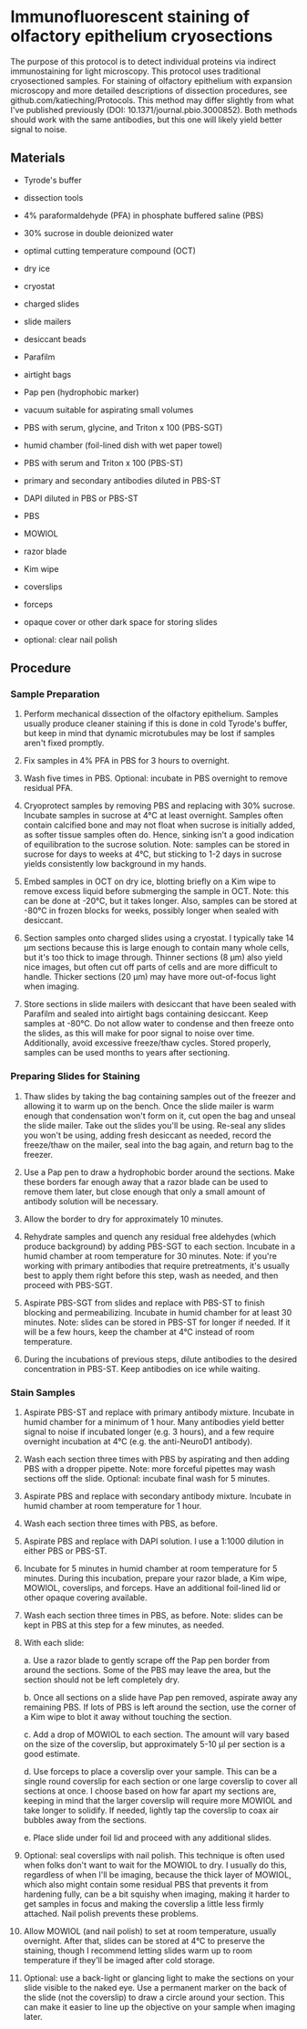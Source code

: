 # Immunofluorescent staining of olfactory epithelium cryosections

The purpose of this protocol is to detect individual proteins via
indirect immunostaining for light microscopy. This protocol uses
traditional cryosectioned samples. For staining of olfactory epithelium
with expansion microscopy and more detailed descriptions of dissection
procedures, see github.com/katieching/Protocols. This method may differ
slightly from what I've published previously (DOI:
10.1371/journal.pbio.3000852). Both methods should work with the same
antibodies, but this one will likely yield better signal to noise.

## Materials

-   Tyrode's buffer

-   dissection tools

-   4% paraformaldehyde (PFA) in phosphate buffered saline (PBS)

-   30% sucrose in double deionized water

-   optimal cutting temperature compound (OCT)

-   dry ice

-   cryostat

-   charged slides

-   slide mailers

-   desiccant beads

-   Parafilm

-   airtight bags

-   Pap pen (hydrophobic marker)

-   vacuum suitable for aspirating small volumes

-   PBS with serum, glycine, and Triton x 100 (PBS-SGT)

-   humid chamber (foil-lined dish with wet paper towel)

-   PBS with serum and Triton x 100 (PBS-ST)

-   primary and secondary antibodies diluted in PBS-ST

-   DAPI diluted in PBS or PBS-ST

-   PBS

-   MOWIOL

-   razor blade

-   Kim wipe

-   coverslips

-   forceps

-   opaque cover or other dark space for storing slides

-   optional: clear nail polish

## Procedure

### Sample Preparation

1.  Perform mechanical dissection of the olfactory epithelium. Samples
    usually produce cleaner staining if this is done in cold Tyrode's
    buffer, but keep in mind that dynamic microtubules may be lost if
    samples aren't fixed promptly.

2.  Fix samples in 4% PFA in PBS for 3 hours to overnight.

3.  Wash five times in PBS. Optional: incubate in PBS overnight to
    remove residual PFA.

4.  Cryoprotect samples by removing PBS and replacing with 30% sucrose.
    Incubate samples in sucrose at 4°C at least overnight. Samples often
    contain calcified bone and may not float when sucrose is initially
    added, as softer tissue samples often do. Hence, sinking isn't a
    good indication of equilibration to the sucrose solution. Note:
    samples can be stored in sucrose for days to weeks at 4°C, but sticking to 1-2 days in sucrose yields consistently low background in my hands.

5.  Embed samples in OCT on dry ice, blotting briefly on a Kim wipe to
    remove excess liquid before submerging the sample in OCT. Note: this
    can be done at -20°C, but it takes longer. Also, samples can be
    stored at -80°C in frozen blocks for weeks, possibly longer when sealed with
    desiccant.

6.  Section samples onto charged slides using a cryostat. I typically
    take 14 µm sections because this is large enough to contain many
    whole cells, but it's too thick to image through. Thinner sections
    (8 µm) also yield nice images, but often cut off parts of cells and
    are more difficult to handle. Thicker sections (20 µm) may have more
    out-of-focus light when imaging.

7.  Store sections in slide mailers with desiccant that have been sealed
    with Parafilm and sealed into airtight bags containing desiccant.
    Keep samples at -80°C. Do not allow water to condense and then
    freeze onto the slides, as this will make for poor signal to noise
    over time. Additionally, avoid excessive freeze/thaw cycles. Stored
    properly, samples can be used months to years after sectioning.

### Preparing Slides for Staining

1.  Thaw slides by taking the bag containing samples out of the freezer
    and allowing it to warm up on the bench. Once the slide mailer is
    warm enough that condensation won't form on it, cut open the bag and
    unseal the slide mailer. Take out the slides you'll be using.
    Re-seal any slides you won't be using, adding fresh desiccant as
    needed, record the freeze/thaw on the mailer, seal into the bag
    again, and return bag to the freezer.

2.  Use a Pap pen to draw a hydrophobic border around the sections. Make
    these borders far enough away that a razor blade can be used to
    remove them later, but close enough that only a small amount of
    antibody solution will be necessary.

3.  Allow the border to dry for approximately 10 minutes.

4.  Rehydrate samples and quench any residual free aldehydes (which
    produce background) by adding PBS-SGT to each section. Incubate in a
    humid chamber at room temperature for 30 minutes. Note: if you're
    working with primary antibodies that require pretreatments, it's
    usually best to apply them right before this step, wash as needed,
    and then proceed with PBS-SGT.

5.  Aspirate PBS-SGT from slides and replace with PBS-ST to finish
    blocking and permeabilizing. Incubate in humid chamber for at least
    30 minutes. Note: slides can be stored in PBS-ST for longer if
    needed. If it will be a few hours, keep the chamber at 4°C instead
    of room temperature.

6.  During the incubations of previous steps, dilute antibodies to the
    desired concentration in PBS-ST. Keep antibodies on ice while
    waiting.

### Stain Samples

1.  Aspirate PBS-ST and replace with primary antibody mixture. Incubate
    in humid chamber for a minimum of 1 hour. Many antibodies yield
    better signal to noise if incubated longer (e.g. 3 hours), and a few
    require overnight incubation at 4°C (e.g. the anti-NeuroD1
    antibody).

2.  Wash each section three times with PBS by aspirating and then adding
    PBS with a dropper pipette. Note: more forceful pipettes may wash
    sections off the slide. Optional: incubate final wash for 5 minutes.

3.  Aspirate PBS and replace with secondary antibody mixture. Incubate
    in humid chamber at room temperature for 1 hour.

4.  Wash each section three times with PBS, as before.

5.  Aspirate PBS and replace with DAPI solution. I use a 1:1000 dilution
    in either PBS or PBS-ST.

6.  Incubate for 5 minutes in humid chamber at room temperature for 5
    minutes. During this incubation, prepare your razor blade, a Kim
    wipe, MOWIOL, coverslips, and forceps. Have an additional foil-lined
    lid or other opaque covering available.

7.  Wash each section three times in PBS, as before. Note: slides can be
    kept in PBS at this step for a few minutes, as needed.

8.  With each slide:

    a.  Use a razor blade to gently scrape off the Pap pen border from
        around the sections. Some of the PBS may leave the area, but the
        section should not be left completely dry.

    b.  Once all sections on a slide have Pap pen removed, aspirate away
        any remaining PBS. If lots of PBS is left around the section,
        use the corner of a Kim wipe to blot it away without touching
        the section.

    c.  Add a drop of MOWIOL to each section. The amount will vary based
        on the size of the coverslip, but approximately 5-10 µl per
        section is a good estimate.

    d.  Use forceps to place a coverslip over your sample. This can be a
        single round coverslip for each section or one large coverslip
        to cover all sections at once. I choose based on how far apart
        my sections are, keeping in mind that the larger coverslip will
        require more MOWIOL and take longer to solidify. If needed,
        lightly tap the coverslip to coax air bubbles away from the
        sections.

    e.  Place slide under foil lid and proceed with any additional
        slides.

9.  Optional: seal coverslips with nail polish. This technique is often
    used when folks don't want to wait for the MOWIOL to dry. I usually
    do this, regardless of when I'll be imaging, because the thick layer
    of MOWIOL, which also might contain some residual PBS that prevents
    it from hardening fully, can be a bit squishy when imaging, making
    it harder to get samples in focus and making the coverslip a little
    less firmly attached. Nail polish prevents these problems.

10. Allow MOWIOL (and nail polish) to set at room temperature, usually
    overnight. After that, slides can be stored at 4°C to preserve the
    staining, though I recommend letting slides warm up to room
    temperature if they'll be imaged after cold storage.

11. Optional: use a back-light or glancing light to make the sections on
    your slide visible to the naked eye. Use a permanent marker on the
    back of the slide (not the coverslip) to draw a circle around your
    section. This can make it easier to line up the objective on your
    sample when imaging later.
